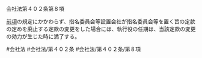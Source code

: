 会社法第４０２条第８項

[前項](会社法＿＿＿＿第４０２条第７項)の規定にかかわらず、指名委員会等設置会社が指名委員会等を置く旨の定款の定めを廃止する定款の変更をした場合には、執行役の任期は、当該定款の変更の効力が生じた時に満了する。

#会社法
#会社法/第４０２条
#会社法/第４０２条/第８項
